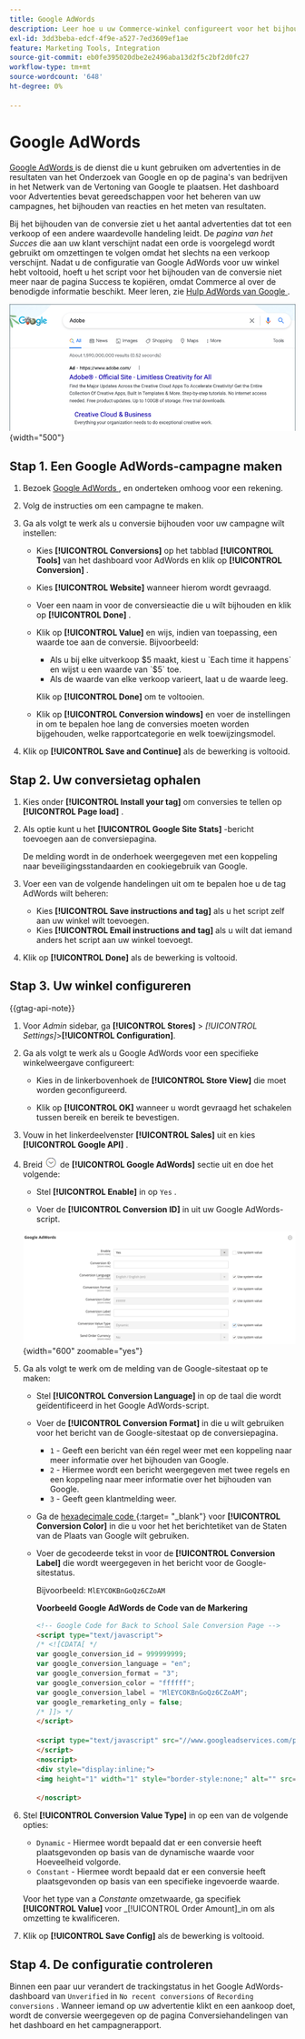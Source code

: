 ```yaml
---
title: Google AdWords
description: Leer hoe u uw Commerce-winkel configureert voor het bijhouden van Google AdWords-conversies om de advertentie te meten die tot een verkoop of andere waardevolle actie leidt.
exl-id: 3dd3beba-edcf-4f9e-a527-7ed3609ef1ae
feature: Marketing Tools, Integration
source-git-commit: eb0fe395020dbe2e2496aba13d2f5c2bf2d0fc27
workflow-type: tm+mt
source-wordcount: '648'
ht-degree: 0%

---
```


# Google AdWords

[ Google AdWords ][1] is de dienst die u kunt gebruiken om advertenties in de resultaten van het Onderzoek van Google en op de pagina&#39;s van bedrijven in het Netwerk van de Vertoning van Google te plaatsen. Het dashboard voor Advertenties bevat gereedschappen voor het beheren van uw campagnes, het bijhouden van reacties en het meten van resultaten.

Bij het bijhouden van de conversie ziet u het aantal advertenties dat tot een verkoop of een andere waardevolle handeling leidt. De _pagina van het Succes_ die aan uw klant verschijnt nadat een orde is voorgelegd wordt gebruikt om omzettingen te volgen omdat het slechts na een verkoop verschijnt. Nadat u de configuratie van Google AdWords voor uw winkel hebt voltooid, hoeft u het script voor het bijhouden van de conversie niet meer naar de pagina Success te kopiëren, omdat Commerce al over de benodigde informatie beschikt. Meer leren, zie [ Hulp AdWords van Google ][2].

![ Adobe en in de Resultaten van het Onderzoek van Google ](./assets/google-adwords-adobe-ad.png){width="500"}

## Stap 1. Een Google AdWords-campagne maken

1. Bezoek [ Google AdWords ][3], en onderteken omhoog voor een rekening.

1. Volg de instructies om een campagne te maken.

1. Ga als volgt te werk als u conversie bijhouden voor uw campagne wilt instellen:

   - Kies **[!UICONTROL Conversions]** op het tabblad **[!UICONTROL Tools]** van het dashboard voor AdWords en klik op **[!UICONTROL Conversion]** .

   - Kies **[!UICONTROL Website]** wanneer hierom wordt gevraagd.

   - Voer een naam in voor de conversieactie die u wilt bijhouden en klik op **[!UICONTROL Done]** .

   - Klik op **[!UICONTROL Value]** en wijs, indien van toepassing, een waarde toe aan de conversie. Bijvoorbeeld:

      - Als u bij elke uitverkoop $5 maakt, kiest u `Each time it happens` en wijst u een waarde van `$5` toe.
      - Als de waarde van elke verkoop varieert, laat u de waarde leeg.

     Klik op **[!UICONTROL Done]** om te voltooien.

   - Klik op **[!UICONTROL Conversion windows]** en voer de instellingen in om te bepalen hoe lang de conversies moeten worden bijgehouden, welke rapportcategorie en welk toewijzingsmodel.

1. Klik op **[!UICONTROL Save and Continue]** als de bewerking is voltooid.

## Stap 2. Uw conversietag ophalen

1. Kies onder **[!UICONTROL Install your tag]** om conversies te tellen op **[!UICONTROL Page load]** .

1. Als optie kunt u het **[!UICONTROL Google Site Stats]** -bericht toevoegen aan de conversiepagina.

   De melding wordt in de onderhoek weergegeven met een koppeling naar beveiligingsstandaarden en cookiegebruik van Google.

1. Voer een van de volgende handelingen uit om te bepalen hoe u de tag AdWords wilt beheren:

   - Kies **[!UICONTROL Save instructions and tag]** als u het script zelf aan uw winkel wilt toevoegen.
   - Kies **[!UICONTROL Email instructions and tag]** als u wilt dat iemand anders het script aan uw winkel toevoegt.

1. Klik op **[!UICONTROL Done]** als de bewerking is voltooid.

## Stap 3. Uw winkel configureren

{{gtag-api-note}}

1. Voor _Admin_ sidebar, ga **[!UICONTROL Stores]** > _[!UICONTROL Settings]_>**[!UICONTROL Configuration]**.

1. Ga als volgt te werk als u Google AdWords voor een specifieke winkelweergave configureert:

   - Kies in de linkerbovenhoek de **[!UICONTROL Store View]** die moet worden geconfigureerd.

   - Klik op **[!UICONTROL OK]** wanneer u wordt gevraagd het schakelen tussen bereik en bereik te bevestigen.

1. Vouw in het linkerdeelvenster **[!UICONTROL Sales]** uit en kies **[!UICONTROL Google API]** .

1. Breid ![ selecteur van de Uitbreiding ](../assets/icon-display-expand.png) de **[!UICONTROL Google AdWords]** sectie uit en doe het volgende:

   - Stel **[!UICONTROL Enable]** in op `Yes` .

   - Voer de **[!UICONTROL Conversion ID]** in uit uw Google AdWords-script.

   ![ de configuratie van de Verkoop - de Advertentie API van Google ](../configuration-reference/sales/assets/google-api-google-adwords.png){width="600" zoomable="yes"}

1. Ga als volgt te werk om de melding van de Google-sitestaat op te maken:

   - Stel **[!UICONTROL Conversion Language]** in op de taal die wordt geïdentificeerd in het Google AdWords-script.

   - Voer de **[!UICONTROL Conversion Format]** in die u wilt gebruiken voor het bericht van de Google-sitestaat op de conversiepagina.

      - `1` - Geeft een bericht van één regel weer met een koppeling naar meer informatie over het bijhouden van Google.
      - `2` - Hiermee wordt een bericht weergegeven met twee regels en een koppeling naar meer informatie over het bijhouden van Google.
      - `3` - Geeft geen klantmelding weer.

   - Ga de [ hexadecimale code ][4] {:target= &quot;_blank&quot;} voor **[!UICONTROL Conversion Color]** in die u voor het het berichtetiket van de Staten van de Plaats van Google wilt gebruiken.

   - Voer de gecodeerde tekst in voor de **[!UICONTROL Conversion Label]** die wordt weergegeven in het bericht voor de Google-sitestatus.

     Bijvoorbeeld: `MlEYCOKBnGoQz6CZoAM`

     **Voorbeeld Google AdWords de Code van de Markering**

     ```html
     <!-- Google Code for Back to School Sale Conversion Page -->
     <script type="text/javascript">
     /* <![CDATA[ */
     var google_conversion_id = 999999999;
     var google_conversion_language = "en";
     var google_conversion_format = "3";
     var google_conversion_color = "ffffff";
     var google_conversion_label = "MlEYCOKBnGoQz6CZoAM";
     var google_remarketing_only = false;
     /* ]]> */
     </script>
     
     <script type="text/javascript" src="//www.googleadservices.com/pagead/conversion.js">
     </script>
     <noscript>
     <div style="display:inline;">
     <img height="1" width="1" style="border-style:none;" alt="" src="//www.googleadservices.com/pagead/conversion/872829007/?label=MlEYCOKBnGoQz6CZoAM&amp;guid=ON&amp;script=0"/>
     
     </noscript>
     ```

1. Stel **[!UICONTROL Conversion Value Type]** in op een van de volgende opties:

   - `Dynamic` - Hiermee wordt bepaald dat er een conversie heeft plaatsgevonden op basis van de dynamische waarde voor Hoeveelheid volgorde.
   - `Constant` - Hiermee wordt bepaald dat er een conversie heeft plaatsgevonden op basis van een specifieke ingevoerde waarde.

   Voor het type van a _Constante_ omzetwaarde, ga specifiek **[!UICONTROL Value]** voor _[!UICONTROL Order Amount]_in om als omzetting te kwalificeren.

1. Klik op **[!UICONTROL Save Config]** als de bewerking is voltooid.

## Stap 4. De configuratie controleren

Binnen een paar uur verandert de trackingstatus in het Google AdWords-dashboard van `Unverified` in `No recent conversions` of `Recording conversions` . Wanneer iemand op uw advertentie klikt en een aankoop doet, wordt de conversie weergegeven op de pagina Conversiehandelingen van het dashboard en het campagnerapport.

[1]: https://www.google.com/adwords/
[2]: https://support.google.com/adwords/answer/6095821
[3]: https://ads.google.com/
[4]: https://www.w3schools.com/colors/colors_picker.asp
